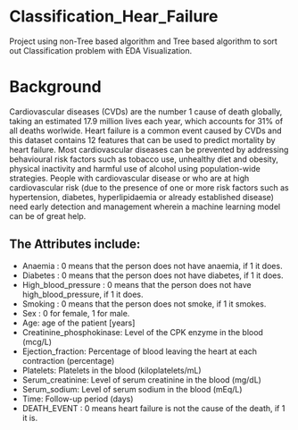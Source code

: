 # Classification_Hear_Failure
Project using non-Tree based algorithm and Tree based algorithm to sort out Classification problem with EDA Visualization.  

# Background
Cardiovascular diseases (CVDs) are the number 1 cause of death globally, taking an estimated 17.9 million lives each year, which accounts for 31% of all deaths worlwide.
Heart failure is a common event caused by CVDs and this dataset contains 12 features that can be used to predict mortality by heart failure.
Most cardiovascular diseases can be prevented by addressing behavioural risk factors such as tobacco use, unhealthy diet and obesity, physical inactivity and harmful use of alcohol using population-wide strategies.
People with cardiovascular disease or who are at high cardiovascular risk (due to the presence of one or more risk factors such as hypertension, diabetes, hyperlipidaemia or already established disease) need early detection and management wherein a machine learning model can be of great help.

## The Attributes include:
+ Anaemia : 0 means that the person does not have anaemia, if 1 it does.
+ Diabetes : 0 means that the person does not have diabetes, if 1 it does.
+ High_blood_pressure : 0 means that the person does not have high_blood_pressure, if 1 it does.
+ Smoking : 0 means that the person does not smoke, if 1 it smokes.
+ Sex : 0 for female, 1 for male.
+ Age: age of the patient [years]
+ Creatinine_phosphokinase: Level of the CPK enzyme in the blood (mcg/L)
+ Ejection_fraction: Percentage of blood leaving the heart at each contraction (percentage)
+ Platelets: Platelets in the blood (kiloplatelets/mL)
+ Serum_creatinine: Level of serum creatinine in the blood (mg/dL)
+ Serum_sodium: Level of serum sodium in the blood (mEq/L)
+ Time: Follow-up period (days)
+ DEATH_EVENT : 0 means heart failure is not the cause of the death, if 1 it is.
